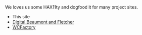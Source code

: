 <p>We loves us some HAX11ty and dogfood it for many project sites.</p>
<ul>
	<li>This site</a></li>
	<li><a href="https://tsv-dbfp.libraries.psu.edu/" target="_blank">Digital Beaumont and Fletcher</a></li>
	<li><a href="https://wcfactory.js.org/" target="_blank">WCFactory</a></li>
</ul>
